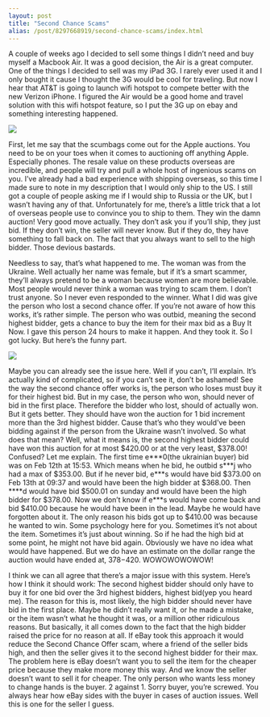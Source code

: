 ```yaml
---
layout: post
title: "Second Chance Scams"
alias: /post/8297668919/second-chance-scams/index.html
---
```


A couple of weeks ago I decided to sell some things I didn’t need and buy myself a Macbook Air. It was a good decision, the Air is a great computer. One of the things I decided to sell was my iPad 3G. I rarely ever used it and I only bought it cause I thought the 3G would be cool for traveling. But now I hear that AT&amp;T is going to launch wifi hotspot to compete better with the new Verizon iPhone. I figured the Air would be a good home and travel solution with this wifi hotspot feature, so I put the 3G up on ebay and something interesting happened.

<p class="image">
  <img src="http://media.tumblr.com/tumblr_lp62djT7E51qlyu5j.png"/>
</p>

First, let me say that the scumbags come out for the Apple auctions. You need to be on your toes when it comes to auctioning off anything Apple. Especially phones. The resale value on these products overseas are incredible, and people will try and pull a whole host of ingenious scams on you. I’ve already had a bad experience with shipping overseas, so this time I made sure to note in my description that I would only ship to the US. I still got a couple of people asking me if I would ship to Russia or the UK, but I wasn’t having any of that. Unfortunately for me, there’s a little trick that a lot of overseas people use to convince you to ship to them. They win the damn auction! Very good move actually. They don’t ask you if you’ll ship, they just bid. If they don’t win, the seller will never know. But if they do, they have something to fall back on. The fact that you always want to sell to the high bidder. Those devious bastards.

Needless to say, that’s what happened to me. The woman was from the Ukraine. Well actually her name was female, but if it’s a smart scammer, they’ll always pretend to be a woman because women are more believable. Most people would never think a woman was trying to scam them. I don’t trust anyone. So I never even responded to the winner. What I did was give the person who lost a second chance offer. If you’re not aware of how this works, it’s rather simple. The person who was outbid, meaning the second highest bidder, gets a chance to buy the item for their max bid as a Buy It Now. I gave this person 24 hours to make it happen. And they took it. So I got lucky. But here’s the funny part.

<p class="image">
  <img src="http://media.tumblr.com/tumblr_lp62e474QQ1qlyu5j.png"/>
</p>

Maybe you can already see the issue here. Well if you can’t, I’ll explain. It’s actually kind of complicated, so if you can’t see it, don’t be ashamed! See the way the second chance offer works is, the person who loses must buy it for their highest bid. But in my case, the person who won, should never of bid in the first place. Therefore the bidder who lost, should of actually won. But it gets better. They should have won the auction for 1 bid increment more than the 3rd highest bidder. Cause that’s who they would’ve been bidding against if the person from the Ukraine wasn’t involved. So what does that mean? Well, what it means is, the second highest bidder could have won this auction for at most $420.00 or at the very least, $378.00! Confused? Let me explain. The first time e\*\*\*0(the ukrainian buyer) bid was on Feb 12th at 15:53. Which means when he bid, he outbid s\*\*\*j who had a max of $353.00. But if he never bid, e\*\*\*s would have bid $373.00 on Feb 13th at 09:37 and would have been the high bidder at $368.00. Then \*\*\*\*d would have bid $500.01 on sunday and would have been the high bidder for $378.00. Now we don’t know if e\*\*\*s would have come back and bid $410.00 because he would have been in the lead. Maybe he would have forgotten about it. The only reason his bids got up to $410.00 was because he wanted to win. Some psychology here for you. Sometimes it’s not about the item. Sometimes it’s just about winning. So if he had the high bid at some point, he might not have bid again. Obviously we have no idea what would have happened. But we do have an estimate on the dollar range the auction would have ended at, $378-$420. WOWOWOWOWOW!

I think we can all agree that there’s a major issue with this system. Here’s how I think it should work: The second highest bidder should only have to buy it for one bid over the 3rd highest bidders, highest bid(yep you heard me). The reason for this is, most likely, the high bidder should never have bid in the first place. Maybe he didn’t really want it, or he made a mistake, or the item wasn’t what he thought it was, or a million other ridiculous reasons. But basically, it all comes down to the fact that the high bidder raised the price for no reason at all. If eBay took this approach it would reduce the Second Chance Offer scam, where a friend of the seller bids high, and then the seller gives it to the second highest bidder for their max. The problem here is eBay doesn’t want you to sell the item for the cheaper price because they make more money this way. And we know the seller doesn’t want to sell it for cheaper. The only person who wants less money to change hands is the buyer. 2 against 1. Sorry buyer, you’re screwed. You always hear how eBay sides with the buyer in cases of auction issues. Well this is one for the seller I guess.